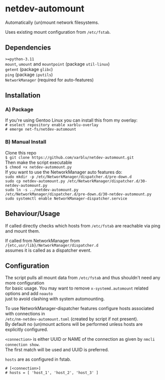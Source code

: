 # netdev-automount
Automatically (un)mount network filesystems.

Uses existing mount configuration from `/etc/fstab`.

## Dependencies
`>=python-3.11`  
`mount`, `umount` and `mountpoint` (package `util-linux`)  
`getent` (package `glibc`)  
`ping` (package `iputils`)  
`NetworkManager` (required for auto-features)

## Installation
### A) Package  
If you're using Gentoo Linux you can install this from my overlay:  
`# eselect repository enable xarblu-overlay`  
`# emerge net-fs/netdev-automount`

### B) Manual Install  
Clone this repo  
`$ git clone https://github.com/xarblu/netdev-automount.git`  
Then make the script executable  
`$ chmod +x netdev-automount.py`  
If you want to use the NetworkManager auto features do:  
`sudo mkdir -p /etc/NetworkManager/dispatcher.d/pre-down.d`  
`sudo cp netdev-automount.py /etc/NetworkManager/dispatcher.d/30-netdev-automount.py`  
`sudo ln -s ../netdev-automount.py /etc/NetworkManager/dispatcher.d/pre-down.d/30-netdev-automount.py`  
`sudo systemctl enable NetworkManager-dispatcher.service`

## Behaviour/Usage
If called directly checks which hosts from `/etc/fstab` are reachable via ping and mount them.

If called from NetworkManager from `/{etc,usr/lib}/NetworkManager/dispatcher.d`  
assumes it is called as a dispatcher event.

## Configuration
The script pulls all mount data from `/etc/fstab` and thus shouldn't need any more configuration  
for basic usage. You may want to remove `x-systemd.automount` related options and add `noauto`  
just to avoid clashing with system automounting.

To use NetworkManager-dispatcher features configure hosts associated with connections in  
`/etc/nm-netdev-automount.toml` (created by script if not present).  
By default no (un)mount actions will be performed unless hosts are explicitly configured. 

`<connection>` is either UUID or NAME of the connection as given by `nmcli connection show`.  
The first match will be used and UUID is preferred.

`hosts` are as configured in fstab.
```
# [<connection>]  
# hosts = [ 'host_1', 'host_2', 'host_3' ]
```

